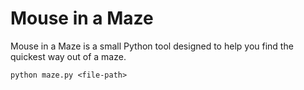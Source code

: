 # Mouse in a Maze

Mouse in a Maze is a small Python tool designed to help you find the quickest way out of a maze. 
```
python maze.py <file-path>
```
